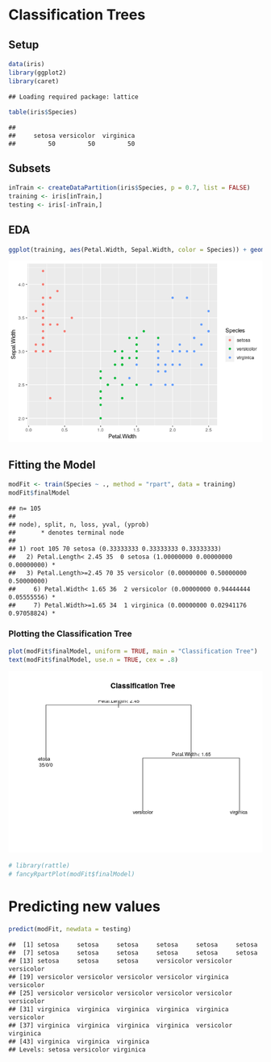 Classification Trees
================

## Setup

``` r
data(iris)
library(ggplot2)
library(caret)
```

    ## Loading required package: lattice

``` r
table(iris$Species)
```

    ## 
    ##     setosa versicolor  virginica 
    ##         50         50         50

## Subsets

``` r
inTrain <- createDataPartition(iris$Species, p = 0.7, list = FALSE)
training <- iris[inTrain,]
testing <- iris[-inTrain,]
```

## EDA

``` r
ggplot(training, aes(Petal.Width, Sepal.Width, color = Species)) + geom_point()
```

![](classification_tree_files/figure-gfm/unnamed-chunk-4-1.png)<!-- -->

## Fitting the Model

``` r
modFit <- train(Species ~ ., method = "rpart", data = training)
modFit$finalModel
```

    ## n= 105 
    ## 
    ## node), split, n, loss, yval, (yprob)
    ##       * denotes terminal node
    ## 
    ## 1) root 105 70 setosa (0.33333333 0.33333333 0.33333333)  
    ##   2) Petal.Length< 2.45 35  0 setosa (1.00000000 0.00000000 0.00000000) *
    ##   3) Petal.Length>=2.45 70 35 versicolor (0.00000000 0.50000000 0.50000000)  
    ##     6) Petal.Width< 1.65 36  2 versicolor (0.00000000 0.94444444 0.05555556) *
    ##     7) Petal.Width>=1.65 34  1 virginica (0.00000000 0.02941176 0.97058824) *

### Plotting the Classification Tree

``` r
plot(modFit$finalModel, uniform = TRUE, main = "Classification Tree")
text(modFit$finalModel, use.n = TRUE, cex = .8)
```

![](classification_tree_files/figure-gfm/unnamed-chunk-6-1.png)<!-- -->

``` r
# library(rattle)
# fancyRpartPlot(modFit$finalModel)
```

# Predicting new values

``` r
predict(modFit, newdata = testing)
```

    ##  [1] setosa     setosa     setosa     setosa     setosa     setosa    
    ##  [7] setosa     setosa     setosa     setosa     setosa     setosa    
    ## [13] setosa     setosa     setosa     versicolor versicolor versicolor
    ## [19] versicolor versicolor versicolor versicolor virginica  versicolor
    ## [25] versicolor versicolor versicolor versicolor versicolor versicolor
    ## [31] virginica  virginica  virginica  virginica  virginica  versicolor
    ## [37] virginica  virginica  virginica  virginica  versicolor virginica 
    ## [43] virginica  virginica  virginica 
    ## Levels: setosa versicolor virginica
